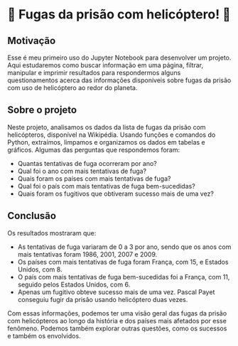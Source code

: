 # :helicopter: Fugas da prisão com helicóptero! :helicopter:
## Motivação
Esse é meu primeiro uso do Jupyter Notebook para desenvolver um projeto. Aqui estudaremos como buscar informação em uma página, filtrar, manipular e imprimir resultados para respondermos alguns questionamentos acerca das informações disponíveis sobre fugas da prisão com uso de helicóptero ao redor do planeta.

## Sobre o projeto

Neste projeto, analisamos os dados da lista de fugas da prisão com helicópteros, disponível na Wikipédia. Usando funções  e comandos do Python, extraímos, limpamos e organizamos os dados em tabelas e gráficos. Algumas das perguntas que respondemos foram:

- Quantas tentativas de fuga ocorreram por ano?
- Qual foi o ano com mais tentativas de fuga?
- Quais foram os países com mais tentativas de fuga?
- Qual foi o país com mais tentativas de fuga bem-sucedidas?
- Quais foram os fugitivos que obtiveram sucesso mais de uma vez?

## Conclusão

Os resultados mostraram que:

- As tentativas de fuga variaram de 0 a 3 por ano, sendo que os anos com mais tentativas foram 1986, 2001, 2007 e 2009.
- Os países com mais tentativas de fuga foram França, com 15, e Estados Unidos, com 8.
- O país com mais tentativas de fuga bem-sucedidas foi a França, com 11, seguido pelos Estados Unidos, com 6.
- Apenas um fugitivo obteve sucesso mais de uma vez. Pascal Payet conseguiu fugir da prisão usando helicóptero duas vezes.

Com essas informações, podemos ter uma visão geral das fugas da prisão com helicópteros ao longo da história e dos países mais afetados por esse fenômeno. Podemos também explorar outras questões, como os sucessos e também os envolvidos.

